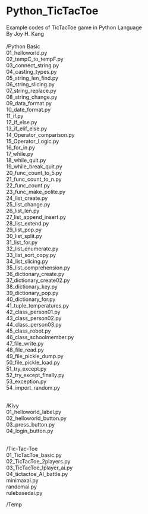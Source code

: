 # Python_TicTacToe<br>
Example codes of TicTacToe game in Python Language<br>
By Joy H. Kang<br>
<br>
/Python Basic <br>
01_helloworld.py<br>
02_tempC_to_tempF.py<br>
03_connect_string.py<br>
04_casting_types.py<br>
05_string_len_find.py<br>
06_string_slicing.py<br>
07_string_replace.py<br>
08_string_change.py<br>
09_data_format.py<br>
10_date_format.py<br>
11_if.py<br>
12_if_else.py<br>
13_if_elif_else.py<br>
14_Operator_comparison.py<br>
15_Operator_Logic.py<br>
16_for_in.py<br>
17_while.py<br>
18_while_quit.py<br>
19_while_break_quit.py<br>
20_func_count_to_5.py<br>
21_func_count_to_n.py<br>
22_func_count.py<br>
23_func_make_polite.py<br>
24_list_create.py<br>
25_list_change.py<br>
26_list_len.py<br>
27_list_append_insert.py<br>
28_list_extend.py<br>
29_list_pop.py<br>
30_list_split.py<br>
31_list_for.py<br>
32_list_enumerate.py<br>
33_list_sort_copy.py<br>
34_list_slicing.py<br>
35_list_comprehension.py<br>
36_dictionary_create.py<br>
37_dictionary_create02.py<br>
38_dictionary_key.py<br>
39_dictionary_pop.py<br>
40_dictionary_for.py<br>
41_tuple_temperatures.py<br>
42_class_person01.py<br>
43_class_person02.py<br>
44_class_person03.py<br>
45_class_robot.py<br>
46_class_schoolmember.py<br>
47_file_write.py<br>
48_file_read.py<br>
49_file_pickle_dump.py<br>
50_file_pickle_load.py<br>
51_try_except.py<br>
52_try_except_finally.py<br>
53_exception.py<br>
54_import_random.py<br>
<br>

/Kivy<br>
01_helloworld_label.py<br>
02_helloworld_button.py<br>
03_press_button.py<br>
04_login_button.py<br>
<br>

/Tic-Tac-Toe<br>
01_TicTacToe_basic.py<br>
02_TicTacToe_2players.py<br>
03_TicTacToe_1player_ai.py<br>
04_tictactoe_AI_battle.py<br>
minimaxai.py<br>
randomai.py<br>
rulebasedai.py<br>

/Temp
